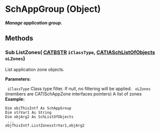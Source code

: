 # SchAppGroup (Object)

**_Manage application group._**

## Methods

### Sub **ListZones**( [CATBSTR](../System/typedef_CATBSTR_8129.md)  `iClassType`,  [CATIASchListOfObjects](../CATSchPlatformInterfaces/interface_SchListOfObjects_53274.md)  `oLZones`)

List application zone objects.

**Parameters:**

` iClassType`      Class type filter. If null, no filtering will be applied.
` oLZones`      (members are CATISchAppZone interfaces pointers) A list of zones
**Example:**

```VBScript
Dim objThisIntf As SchAppGroup
Dim strVar1 As String
Dim objArg2 As SchListOfObjects
 ...
objThisIntf.ListZonesstrVar1,objArg2

```